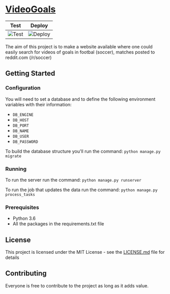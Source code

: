 # [VideoGoals](https://videogoals.meneses.pt)

|Test|Deploy|
|---|---|
|![Test](https://travis-matrix-badges.herokuapp.com/repos/meneses-pt/videogoals/branches/master/1 "Test")|![Deploy](https://travis-matrix-badges.herokuapp.com/repos/meneses-pt/videogoals/branches/master/2 "Deploy")|

The aim of this project is to make a website available where one could easily search for videos of goals in footbal (soccer), matches posted to reddit.com (/r/soccer)

## Getting Started

### Configuration

You will need to set a database and to define the following environment variables with their information:
 * `DB_ENGINE`
 * `DB_HOST`
 * `DB_PORT`
 * `DB_NAME`
 * `DB_USER`
 * `DB_PASSWORD`

To build the database structure you'll run the command:
```python manage.py migrate```

### Running

To run the server run the command:
```python manage.py runserver```

To run the job that updates the data run the command:
```python manage.py process_tasks```

### Prerequisites

 * Python 3.6
 * All the packages in the requirements.txt file

## License

This project is licensed under the MIT License - see the [LICENSE.md](LICENSE.md) file for details

## Contributing

Everyone is free to contribute to the project as long as it adds value.
